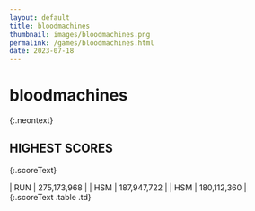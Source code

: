 ```yaml
---
layout: default
title: bloodmachines
thumbnail: images/bloodmachines.png
permalink: /games/bloodmachines.html
date: 2023-07-18
---
```


# bloodmachines 
{:.neontext}

## HIGHEST SCORES
{:.scoreText}

| RUN | 275,173,968 | 
| HSM | 187,947,722 | 
| HSM | 180,112,360 | 
{:.scoreText .table .td}
